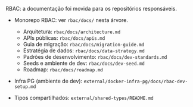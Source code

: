 RBAC: a documentação foi movida para os repositórios responsáveis.

- Monorepo RBAC: ver `rbac/docs/` nesta árvore.
  - Arquitetura: `rbac/docs/architecture.md`
  - APIs públicas: `rbac/docs/apis.md`
  - Guia de migração: `rbac/docs/migration-guide.md`
  - Estratégia de dados: `rbac/docs/data-strategy.md`
  - Padrões de desenvolvimento: `rbac/docs/dev-standards.md`
  - Seeds e ambiente de dev: `rbac/docs/dev-seed.md`
  - Roadmap: `rbac/docs/roadmap.md`

- Infra PG (ambiente de dev): `external/docker-infra-pg/docs/rbac-dev-setup.md`
- Tipos compartilhados: `external/shared-types/README.md`

